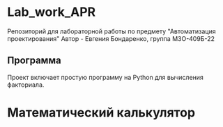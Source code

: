 # Lab_work_APR
Репозиторий для лабораторной работы по предмету "Автоматизация проектирования"
Автор - Евгения Бондаренко, группа М3О-409Б-22

## Программа
Проект включает простую программу на Python для вычисления факториала.

# Математический калькулятор
